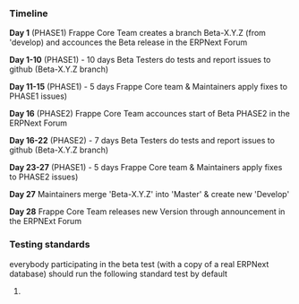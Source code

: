 ### Timeline

**Day 1** (PHASE1)
Frappe Core Team creates a branch Beta-X.Y.Z (from 'develop) and accounces the Beta release in the ERPNext Forum

**Day 1-10** (PHASE1) - 10 days
Beta Testers do tests and report issues to github (Beta-X.Y.Z branch)

**Day 11-15** (PHASE1) - 5 days
Frappe Core team & Maintainers apply fixes to PHASE1 issues)

**Day 16** (PHASE2)
Frappe Core Team accounces start of Beta PHASE2 in the ERPNext Forum

**Day 16-22** (PHASE2) - 7 days
Beta Testers do tests and report issues to github (Beta-X.Y.Z branch)

**Day 23-27** (PHASE1) - 5 days
Frappe Core team & Maintainers apply fixes to PHASE2 issues)

**Day 27**
Maintainers merge 'Beta-X.Y.Z' into 'Master' & create new 'Develop'

**Day 28**
Frappe Core Team releases new Version through announcement in the ERPNExt Forum


### Testing standards

everybody participating in the beta test (with a copy of a real ERPNext database) should run the following standard test by default

1. 

